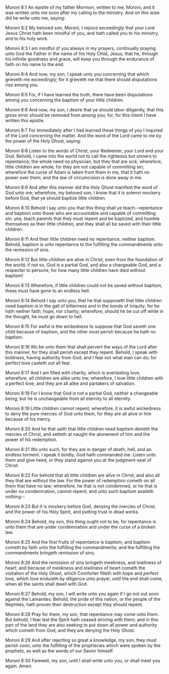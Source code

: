 Moroni 8:1 An epistle of my father Mormon, written to me, Moroni; and it
was written unto me soon after my calling to the ministry. And on this
wise did he write unto me, saying:

Moroni 8:2 My beloved son, Moroni, I rejoice exceedingly that your Lord
Jesus Christ hath been mindful of you, and hath called you to his
ministry, and to his holy work.

Moroni 8:3 I am mindful of you always in my prayers, continually praying
unto God the Father in the name of his Holy Child, Jesus, that he,
through his infinite goodness and grace, will keep you through the
endurance of faith on his name to the end.

Moroni 8:4 And now, my son, I speak unto you concerning that which
grieveth me exceedingly; for it grieveth me that there should
disputations rise among you.

Moroni 8:5 For, if I have learned the truth, there have been
disputations among you concerning the baptism of your little children.

Moroni 8:6 And now, my son, I desire that ye should labor diligently,
that this gross error should be removed from among you; for, for this
intent I have written this epistle.

Moroni 8:7 For immediately after I had learned these things of you I
inquired of the Lord concerning the matter. And the word of the Lord
came to me by the power of the Holy Ghost, saying:

Moroni 8:8 Listen to the words of Christ, your Redeemer, your Lord and
your God. Behold, I came into the world not to call the righteous but
sinners to repentance; the whole need no physician, but they that are
sick; wherefore, little children are whole, for they are not capable of
committing sin; wherefore the curse of Adam is taken from them in me,
that it hath no power over them; and the law of circumcision is done
away in me.

Moroni 8:9 And after this manner did the Holy Ghost manifest the word of
God unto me; wherefore, my beloved son, I know that it is solemn mockery
before God, that ye should baptize little children.

Moroni 8:10 Behold I say unto you that this thing shall ye
teach--repentance and baptism unto those who are accountable and capable
of committing sin; yea, teach parents that they must repent and be
baptized, and humble themselves as their little children, and they shall
all be saved with their little children.

Moroni 8:11 And their little children need no repentance, neither
baptism. Behold, baptism is unto repentance to the fulfilling the
commandments unto the remission of sins.

Moroni 8:12 But little children are alive in Christ, even from the
foundation of the world; if not so, God is a partial God, and also a
changeable God, and a respecter to persons; for how many little children
have died without baptism!

Moroni 8:13 Wherefore, if little children could not be saved without
baptism, these must have gone to an endless hell.

Moroni 8:14 Behold I say unto you, that he that supposeth that little
children need baptism is in the gall of bitterness and in the bonds of
iniquity; for he hath neither faith, hope, nor charity; wherefore,
should he be cut off while in the thought, he must go down to hell.

Moroni 8:15 For awful is the wickedness to suppose that God saveth one
child because of baptism, and the other must perish because he hath no
baptism.

Moroni 8:16 Wo be unto them that shall pervert the ways of the Lord
after this manner, for they shall perish except they repent. Behold, I
speak with boldness, having authority from God; and I fear not what man
can do; for perfect love casteth out all fear.

Moroni 8:17 And I am filled with charity, which is everlasting love;
wherefore, all children are alike unto me; wherefore, I love little
children with a perfect love; and they are all alike and partakers of
salvation.

Moroni 8:18 For I know that God is not a partial God, neither a
changeable being; but he is unchangeable from all eternity to all
eternity.

Moroni 8:19 Little children cannot repent; wherefore, it is awful
wickedness to deny the pure mercies of God unto them, for they are all
alive in him because of his mercy.

Moroni 8:20 And he that saith that little children need baptism denieth
the mercies of Christ, and setteth at naught the atonement of him and
the power of his redemption.

Moroni 8:21 Wo unto such, for they are in danger of death, hell, and an
endless torment. I speak it boldly; God hath commanded me. Listen unto
them and give heed, or they stand against you at the judgment-seat of
Christ.

Moroni 8:22 For behold that all little children are alive in Christ, and
also all they that are without the law. For the power of redemption
cometh on all them that have no law; wherefore, he that is not
condemned, or he that is under no condemnation, cannot repent; and unto
such baptism availeth nothing--

Moroni 8:23 But it is mockery before God, denying the mercies of Christ,
and the power of his Holy Spirit, and putting trust in dead works.

Moroni 8:24 Behold, my son, this thing ought not to be; for repentance
is unto them that are under condemnation and under the curse of a broken
law.

Moroni 8:25 And the first fruits of repentance is baptism; and baptism
cometh by faith unto the fulfilling the commandments; and the fulfilling
the commandments bringeth remission of sins;

Moroni 8:26 And the remission of sins bringeth meekness, and lowliness
of heart; and because of meekness and lowliness of heart cometh the
visitation of the Holy Ghost, which Comforter filleth with hope and
perfect love, which love endureth by diligence unto prayer, until the
end shall come, when all the saints shall dwell with God.

Moroni 8:27 Behold, my son, I will write unto you again if I go not out
soon against the Lamanites. Behold, the pride of this nation, or the
people of the Nephites, hath proven their destruction except they should
repent.

Moroni 8:28 Pray for them, my son, that repentance may come unto them.
But behold, I fear lest the Spirit hath ceased striving with them; and
in this part of the land they are also seeking to put down all power and
authority which cometh from God; and they are denying the Holy Ghost.

Moroni 8:29 And after rejecting so great a knowledge, my son, they must
perish soon, unto the fulfilling of the prophecies which were spoken by
the prophets, as well as the words of our Savior himself.

Moroni 8:30 Farewell, my son, until I shall write unto you, or shall
meet you again. Amen.
